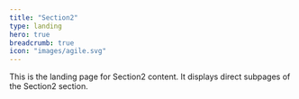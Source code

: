 ```yaml
---
title: "Section2"
type: landing
hero: true
breadcrumb: true
icon: "images/agile.svg"
---
```


This is the landing page for Section2 content. It displays direct subpages of the Section2 section.
